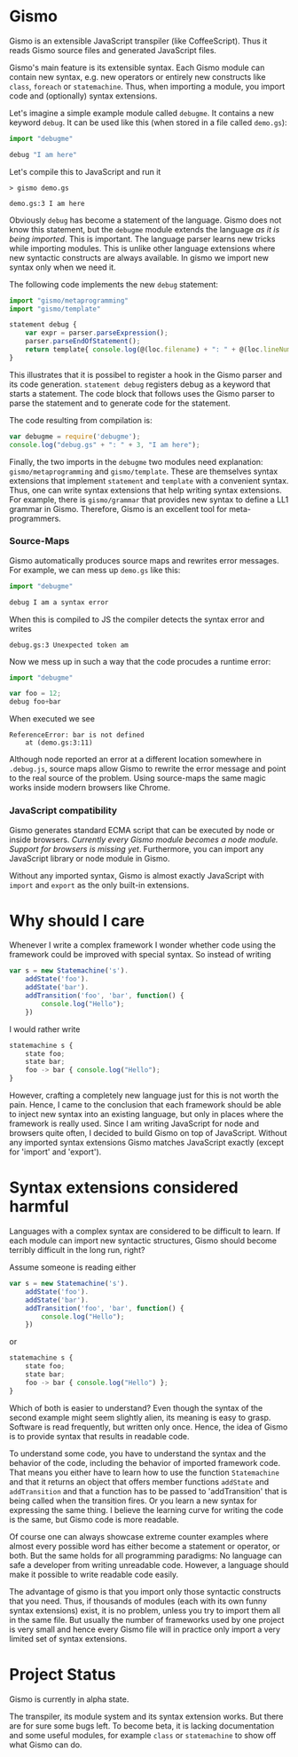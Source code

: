 # Gismo

Gismo is an extensible JavaScript transpiler (like CoffeeScript).
Thus it reads Gismo source files and generated JavaScript files.

Gismo's main feature is its extensible syntax.
Each Gismo module can contain new syntax, e.g. new operators or entirely new constructs like `class`, `foreach` or `statemachine`.
Thus, when importing a module, you import code and (optionally) syntax extensions.

Let's imagine a simple example module called `debugme`. It contains a new keyword `debug`.
It can be used like this (when stored in a file called `demo.gs`):

```javascript
import "debugme"

debug "I am here"
```

Let's compile this to JavaScript and run it

```
> gismo demo.gs

demo.gs:3 I am here
```

Obviously `debug` has become a statement of the language. Gismo does not know this statement, but the `debugme` module extends the language *as it is being imported*.
This is important. The language parser learns new tricks while importing modules. This is unlike other language extensions where new syntactic constructs are always available.
In gismo we import new syntax only when we need it.

The following code implements the new `debug` statement:

```javascript
import "gismo/metaprogramming"
import "gismo/template"

statement debug {
	var expr = parser.parseExpression();
	parser.parseEndOfStatement();
	return template{ console.log(@(loc.filename) + ": " + @(loc.lineNumber), @expr) }
}
```

This illustrates that it is possibel to register a hook in the Gismo parser and its code generation. `statement debug` registers debug as a keyword that starts a statement.
The code block that follows uses the Gismo parser to parse the statement and to generate code for the statement.

The code resulting from compilation is:

```javascript
var debugme = require('debugme');
console.log("debug.gs" + ": " + 3, "I am here");
```

Finally, the two imports in the `debugme` two modules need explanation: `gismo/metaprogramming` and `gismo/template`.
These are themselves syntax extensions that implement `statement` and `template` with a convenient syntax.
Thus, one can write syntax extensions that help writing syntax extensions.
For example, there is `gismo/grammar` that provides new syntax to define a LL1 grammar in Gismo. 
Therefore, Gismo is an excellent tool for meta-programmers.

### Source-Maps

Gismo automatically produces source maps and rewrites error messages.
For example, we can mess up `demo.gs` like this:

```javascript
import "debugme"

debug I am a syntax error
```

When this is compiled to JS the compiler detects the syntax error and writes

```
debug.gs:3 Unexpected token am
```

Now we mess up in such a way that the code procudes a runtime error:

```javascript
import "debugme"

var foo = 12;
debug foo+bar
```

When executed we see

```
ReferenceError: bar is not defined
	at (demo.gs:3:11)
```

Although node reported an error at a different location somewhere in `.debug.js`, source maps allow Gismo to rewrite the error message and point to the real source of the problem.
Using source-maps the same magic works inside modern browsers like Chrome.

### JavaScript compatibility

Gismo generates standard ECMA script that can be executed by node or inside browsers.
*Currently every Gismo module becomes a node module. Support for browsers is missing yet*.
Furthermore, you can import any JavaScript library or node module in Gismo.

Without any imported syntax, Gismo is almost exactly JavaScript with `import` and `export` as the only built-in extensions.

# Why should I care

Whenever I write a complex framework I wonder whether code using the framework could be improved with special syntax.
So instead of writing

```javascript
var s = new Statemachine('s').
	addState('foo').
	addState('bar').
	addTransition('foo', 'bar', function() {
		console.log("Hello");
	})
```

I would rather write

```javascript
statemachine s {
	state foo;
	state bar;
	foo -> bar { console.log("Hello");
}
```

However, crafting a completely new language just for this is not worth the pain.
Hence, I came to the conclusion that each framework should be able to inject new syntax into an existing language, but only in places where the framework is really used.
Since I am writing JavaScript for node and browsers quite often, I decided to build Gismo on top of JavaScript.
Without any imported syntax extensions Gismo matches JavaScript exactly (except for 'import' and 'export').

# Syntax extensions considered harmful

Languages with a complex syntax are considered to be difficult to learn.
If each module can import new syntactic structures, Gismo should become terribly difficult in the long run, right?

Assume someone is reading either

```javascript
var s = new Statemachine('s').
	addState('foo').
	addState('bar').
	addTransition('foo', 'bar', function() {
		console.log("Hello");
	})
```

or

```javascript
statemachine s {
	state foo;
	state bar;
	foo -> bar { console.log("Hello") };
}
```

Which of both is easier to understand? Even though the syntax of the second example might seem slightly alien, its meaning is easy to grasp.
Software is read frequently, but written only once.
Hence, the idea of Gismo is to provide syntax that results in readable code.

To understand some code, you have to understand the syntax and the behavior of the code, including the behavior of imported framework code.
That means you either have to learn how to use the function `Statemachine` and that it returns an object that offers member functions `addState` and `addTransition`
and that a function has to be passed to 'addTransition' that is being called when the transition fires.
Or you learn a new syntax for expressing the same thing. I believe the learning curve for writing the code is the same, but Gismo code is more readable.

Of course one can always showcase extreme counter examples where almost every possible word has either become a statement or operator, or both.
But the same holds for all programming paradigms: No language can safe a developer from writing unreadable code.
However, a language should make it possible to write readable code easily.

The advantage of gismo is that you import only those syntactic constructs that you need.
Thus, if thousands of modules (each with its own funny syntax extensions) exist, it is no problem, unless you try to import them all in the same file.
But usually the number of frameworks used by one project is very small and hence every Gismo file will in practice only import a very limited set of syntax extensions.

# Project Status

Gismo is currently in alpha state.

The transpiler, its module system and its syntax extension works. But there are for sure some bugs left.
To become beta, it is lacking documentation and some useful modules, for example `class` or `statemachine` to show off what Gismo can do.




